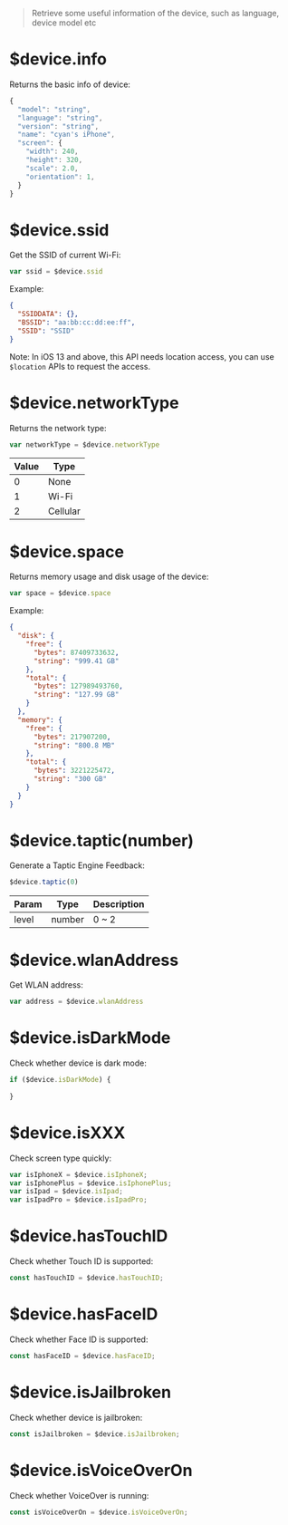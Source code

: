 > Retrieve some useful information of the device, such as language, device model etc

# $device.info

Returns the basic info of device:

```js
{
  "model": "string",
  "language": "string",
  "version": "string",
  "name": "cyan's iPhone",
  "screen": {
    "width": 240,
    "height": 320,
    "scale": 2.0,
    "orientation": 1,
  }
}
```

# $device.ssid

Get the SSID of current Wi-Fi:

```js
var ssid = $device.ssid
```

Example:

```json
{
  "SSIDDATA": {},
  "BSSID": "aa:bb:cc:dd:ee:ff",
  "SSID": "SSID"
}
```

Note: In iOS 13 and above, this API needs location access, you can use `$location` APIs to request the access.

# $device.networkType

Returns the network type:

```js
var networkType = $device.networkType
```

Value | Type
---|---
0 | None
1 | Wi-Fi
2 | Cellular

# $device.space

Returns memory usage and disk usage of the device:

```js
var space = $device.space
```

Example:

```json
{
  "disk": {
    "free": {
      "bytes": 87409733632,
      "string": "999.41 GB"
    },
    "total": {
      "bytes": 127989493760,
      "string": "127.99 GB"
    }
  },
  "memory": {
    "free": {
      "bytes": 217907200,
      "string": "800.8 MB"
    },
    "total": {
      "bytes": 3221225472,
      "string": "300 GB"
    }
  }
}
```

# $device.taptic(number)

Generate a Taptic Engine Feedback:

```js
$device.taptic(0)
```

Param | Type | Description
---|---|---
level | number | 0 ~ 2

# $device.wlanAddress

Get WLAN address:

```js
var address = $device.wlanAddress
```

# $device.isDarkMode

Check whether device is dark mode:

```js
if ($device.isDarkMode) {
  
}
```

# $device.isXXX

Check screen type quickly:

```js
var isIphoneX = $device.isIphoneX;
var isIphonePlus = $device.isIphonePlus;
var isIpad = $device.isIpad;
var isIpadPro = $device.isIpadPro;
```

# $device.hasTouchID

Check whether Touch ID is supported:

```js
const hasTouchID = $device.hasTouchID;
```

# $device.hasFaceID

Check whether Face ID is supported:

```js
const hasFaceID = $device.hasFaceID;
```

# $device.isJailbroken

Check whether device is jailbroken:

```js
const isJailbroken = $device.isJailbroken;
```

# $device.isVoiceOverOn

Check whether VoiceOver is running:

```js
const isVoiceOverOn = $device.isVoiceOverOn;
```
